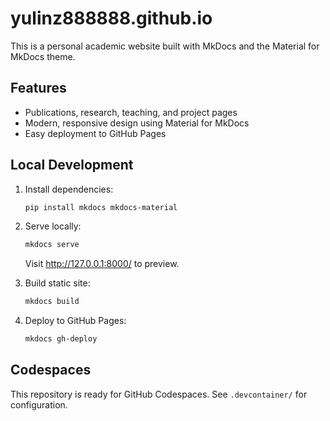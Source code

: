 # yulinz888888.github.io

This is a personal academic website built with MkDocs and the Material for MkDocs theme.

## Features
- Publications, research, teaching, and project pages
- Modern, responsive design using Material for MkDocs
- Easy deployment to GitHub Pages

## Local Development

1. Install dependencies:
   ```bash
   pip install mkdocs mkdocs-material
   ```
2. Serve locally:
   ```bash
   mkdocs serve
   ```
   Visit http://127.0.0.1:8000/ to preview.

3. Build static site:
   ```bash
   mkdocs build
   ```

4. Deploy to GitHub Pages:
   ```bash
   mkdocs gh-deploy
   ```

## Codespaces
This repository is ready for GitHub Codespaces. See `.devcontainer/` for configuration.
